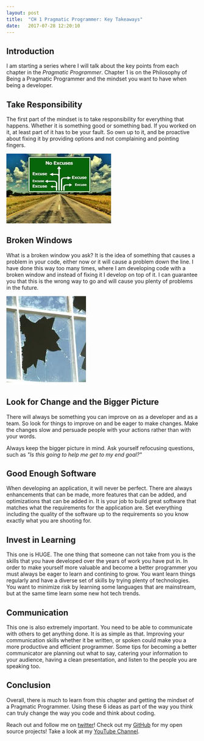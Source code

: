 ```yaml
---
layout: post
title:  "CH 1 Pragmatic Programmer: Key Takeaways"
date:   2017-07-28 12:20:10 
---
```



## Introduction

I am starting a series where I will talk about the key points from each chapter in the *Pragmatic Programmer*.  Chapter 1 is on the Philosophy of Being a Pragmatic Programmer and the mindset you want to have when being a developer.

## Take Responsibility

The first part of the mindset is to take responsibility for everything that happens. Whether it is something good or something bad.  If you worked on it, at least part of it has to be your fault.  So own up to it, and be proactive about fixing it by providing options and not complaining and pointing fingers.

![NoExcuses](/assets/ch1-prag-prog/noexcuses.jpeg)


## Broken Windows

What is a broken window you ask? It is the idea of something that causes a problem in your code, either now or it will cause a problem down the line.  I have done this way too many times, where I am developing code with a broken window and instead of fixing it I develop on top of it.  I can guarantee you that this is the wrong way to go and will cause you plenty of problems in the future.

![BrokenWindows](/assets/ch1-prag-prog/brokenwindows.jpeg)


 
## Look for Change and the Bigger Picture

There will always be something you can improve on as a developer and as a team.  So look for things to improve on and be eager to make changes.  Make the changes slow and persuade people with your actions rather than with your words. 

Always keep the bigger picture in mind. Ask yourself refocusing questions, such as *"Is this going to help me get to my end goal?"*

## Good Enough Software

When developing an application, it will never be perfect.  There are always enhancements that can be made, more features that can be added, and optimizations that can be added in. It is your job to build great software that matches what the requirements for the application are.  Set everything including the quality of the software up to the requirements so you know exactly what you are shooting for.

## Invest in Learning

This one is HUGE. The one thing that someone can not take from you is the skills that you have developed over the years of work you have put in.  In order to make yourself more valuable and become a better programmer you must always be eager to learn and contining to grow.  You want learn things regularly and have a diverse set of skills by trying plenty of technologies.  You want to minimize risk by learning some languages that are mainstream, but at the same time learn some new hot tech trends.  

## Communication 

This one is also extremely important.  You need to be able to communicate with others to get anything done.  It is as simple as that.  Improving your communication skills whether it be written, or spoken could make you a more productive and efficient programmer.  Some tips for becoming a better communicator are planning out what to say, catering your information to your audience, having a clean presentation, and listen to the people you are speaking too.

## Conclusion

Overall, there is much to learn from this chapter and getting the mindset of a Pragmatic Programmer.  Using these 6 ideas as part of the way you think can truly change the way you code and think about coding. 

Reach out and follow me on [twitter][twitter]!  Check out my [GitHub][github] for my open source projects! Take a look at my [YouTube Channel][youtube].


[github]: https://github.com/acucciniello
[twitter]: https://twitter.com/antocucciniello
[youtube]: https://www.youtube.com/channel/UC8icMMql5SjCaXXMvILGIUA